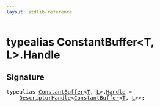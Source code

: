 ```yaml
---
layout: stdlib-reference
---
```


# typealias ConstantBuffer\<T, L\>\.Handle

## Signature

<pre>
<span class='code_keyword'>typealias</span> <a href="../types/constantbuffer-08/index.html" class="code_type">ConstantBuffer</a>&lt;<a href="../types/constantbuffer-08/index.html#typeparam-T" class="code_type">T</a>, <a href="../types/constantbuffer-08/index.html#typeparam-L" class="code_type">L</a>&gt;.<a href="handle-0.html" class="code_type">Handle</a> = 
    <a href="../types/descriptorhandle-0a/index.html" class="code_type">DescriptorHandle</a>&lt;<a href="../types/constantbuffer-08/index.html" class="code_type">ConstantBuffer</a>&lt;<a href="../types/constantbuffer-08/index.html#typeparam-T" class="code_type">T</a>, <a href="../types/constantbuffer-08/index.html#typeparam-L" class="code_type">L</a>&gt;&gt;;
</pre>

